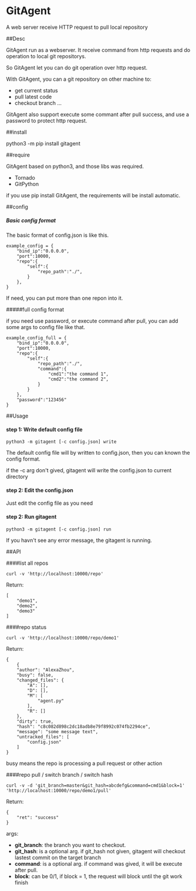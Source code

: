 # GitAgent
A web server receive HTTP request to pull local repository

##Desc

GitAgent run as a webserver. It receive command from http requests and do operation to local git repositorys.

So GitAgent let you can do git operation over http request.

With GitAgent, you can a git repository on other machine to:

* get current status
* pull latest code 
* checkout branch
...

GitAgent also support execute some commant after pull success, and use a password to protect http request.

##install

python3 -m pip install gitagent

##require

GitAgent based on python3, and those libs was required.

 * Tornado
 * GitPython
 
if you use pip install GitAgent, the requirements will be install automatic.

##config

##### Basic config format
The basic format of config.json is like this.

```
example_config = {
    "bind_ip":"0.0.0.0",
	"port":10000,
	"repo":{
		"self":{
			"repo_path":"./",
		}
	},
}
```
If need, you can put more than one repon into it.


#####full config format

if you need use password, or execute command after pull, you can add some args to config file like that.

```
example_config_full = {
    "bind_ip":"0.0.0.0",
	"port":10000,
	"repo":{
		"self":{
			"repo_path":"./",
            "command":{
                "cmd1":"the command 1",
                "cmd2":"the command 2",
            }
		}
	},
    "password":"123456"
}

```

 
##Usage

#### step 1: Write default config file
```python3 -m gitagent [-c config.json] write```

The default config file will by written to config.json, then you can known the config format.

if the -c arg don't gived, gitagent will write the config.json to current directory

#### step 2: Edit the config.json

Just edit the config file as you need

#### step 2: Run gitagent
```python3 -m gitagent [-c config.json] run```

If you havn't see any error message, the gitagent is running.

##API

####list all repos

```curl -v 'http://localhost:10000/repo'```

Return:

```
[
    "demo1",
    "demo2",
    "demo3"
]
```


####repo status

```curl -v 'http://localhost:10000/repo/demo1'```

Return:

```
{
    {
    "author": "AlexaZhou",
    "busy": false,
    "changed_files": {
        "A": [],
        "D": [],
        "M": [
            "agent.py"
        ],
        "R": []
    },
    "dirty": true,
    "hash": "c8c082d898c2dc18adb8e79f8992c074fb2294ce",
    "message": "some message text",
    "untracked_files": [
        "config.json"
    ]
}
```

busy means the repo is processing a pull request or other action

####repo pull / switch branch / switch hash 

```curl -v -d 'git_branch=master&git_hash=abcdefg&command=cmd1&block=1' 'http://localhost:10000/repo/demo1/pull'```

Return:

```
{
    "ret": "success"
}
```

args:

* ****git_branch****: the branch you want to checkout.
* ****git_hash****: is a optional arg. if git_hash not given, gitagent will checkout lastest commit on the target branch 
* ****command****: is a optional arg. if command was gived, it will be execute after pull. 
* ****block****: can be 0/1, if block = 1, the request will block until the git work finish 
 

